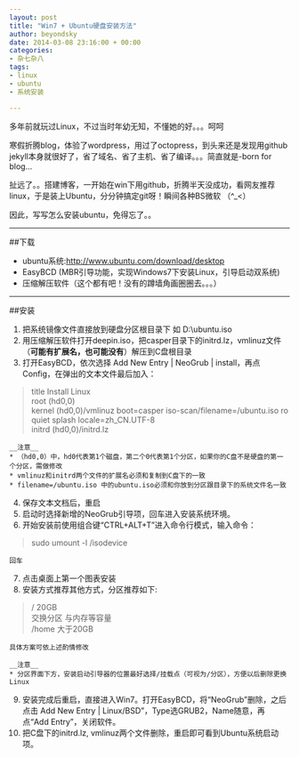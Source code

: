 ```yaml
---
layout: post
title: "Win7 + Ubuntu硬盘安装方法"
author: beyondsky
date: 2014-03-08 23:16:00 + 00:00
categories:
- 杂七杂八
tags: 
- linux
- ubuntu
- 系统安装

---
```


多年前就玩过Linux，不过当时年幼无知，不懂她的好。。。呵呵  

寒假折腾blog，体验了wordpress，用过了octopress，到头来还是发现用github jekyll本身就很好了，省了域名、省了主机、省了编译。。。简直就是-born for blog...  

扯远了。。搭建博客，一开始在win下用github，折腾半天没成功，看网友推荐linux，于是装上Ubuntu，分分钟搞定git呀！瞬间各种BS微软 （^_<）  

因此，写写怎么安装ubuntu，免得忘了。。  

***

##下载

* ubuntu系统:http://www.ubuntu.com/download/desktop
* EasyBCD (MBR引导功能，实现Windows7下安装Linux，引导启动双系统)
* 压缩解压软件（这个都有吧！没有的蹲墙角画圈圈去。。。）

***

##安装

1. 把系统镜像文件直接放到硬盘分区根目录下 如 D:\ubuntu.iso  
2. 用压缩解压软件打开deepin.iso，把casper目录下的initrd.lz，vmlinuz文件（**可能有扩展名，也可能没有**）解压到C盘根目录  
3. 打开EasyBCD，依次选择 Add New Entry | NeoGrub | install，再点Config，在弹出的文本文件最后加入：  
> title Install Linux  
> root (hd0,0)  
> kernel (hd0,0)/vmlinuz boot=casper iso-scan/filename=/ubuntu.iso ro quiet splash locale=zh_CN.UTF-8  
> initrd (hd0,0)/initrd.lz  

	__注意__  
	* （hd0,0）中，hd0代表第1个磁盘，第二个0代表第1个分区，如果你的C盘不是硬盘的第一个分区，需做修改  
	* vmlinuz和initrd两个文件的扩展名必须和复制到C盘下的一致  
	* filename=/ubuntu.iso 中的ubuntu.iso必须和你放到分区跟目录下的系统文件名一致  

4. 保存文本文档后，重启  
5. 启动时选择新增的NeoGrub引导项，回车进入安装系统环境。  
6. 开始安装前使用组合键“CTRL+ALT+T”进入命令行模式，输入命令：  
> sudo umount -l /isodevice  

	回车  

7. 点击桌面上第一个图表安装  
8. 安装方式推荐其他方式，分区推荐如下:  
> / 20GB  
> 交换分区 与内存等容量  
> /home 大于20GB  

	具体方案可依上述酌情修改  

	__注意__  
	* 分区界面下方，安装启动引导器的位置最好选择/挂载点（可视为/分区），方便以后删除更换Linux  
9. 安装完成后重启，直接进入Win7。打开EasyBCD，将“NeoGrub”删除，之后点击 Add New Entry | Linux/BSD”，Type选GRUB2，Name随意，再点“Add Entry”，关闭软件。  
10. 把C盘下的initrd.lz, vmlinuz两个文件删除，重启即可看到Ubuntu系统启动项。  
